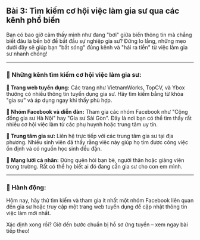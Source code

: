 ## Bài 3: Tìm kiếm cơ hội việc làm gia sư qua các kênh phổ biến

Bạn có bao giờ cảm thấy mình như đang "bơi" giữa biển thông tin mà chẳng biết đâu là bến bờ để bắt đầu sự nghiệp gia sư? Đừng lo lắng, những mẹo dưới đây sẽ giúp bạn "bắt sóng" đúng kênh và "hái ra tiền" từ việc làm gia sư nhanh chóng!

---

### 📌 Những kênh tìm kiếm cơ hội việc làm gia sư:

**🔹 Trang web tuyển dụng:**
Các trang như VietnamWorks, TopCV, và Ybox thường có nhiều thông tin tuyển dụng gia sư. Hãy tìm kiếm bằng từ khóa "gia sư" và áp dụng ngay khi thấy phù hợp.

**🔹 Nhóm Facebook và diễn đàn:**
Tham gia các nhóm Facebook như "Cộng đồng gia sư Hà Nội" hay "Gia sư Sài Gòn". Đây là nơi bạn có thể tìm thấy rất nhiều cơ hội việc làm từ các phụ huynh hoặc trung tâm uy tín.

**🔹 Trung tâm gia sư:**
Liên hệ trực tiếp với các trung tâm gia sư tại địa phương. Nhiều sinh viên đã thấy rằng việc này giúp họ tìm được công việc ổn định và có nguồn học sinh đều đặn.

**🔹 Mạng lưới cá nhân:**
Đừng quên hỏi bạn bè, người thân hoặc giảng viên trong trường. Rất có thể họ biết ai đó đang cần gia sư cho con em mình.

---

### 🚀 Hành động:

Hôm nay, hãy thử tìm kiếm và tham gia ít nhất một nhóm Facebook liên quan đến gia sư hoặc truy cập một trang web tuyển dụng để cập nhật thông tin việc làm mới nhất.

Xác định xong rồi? Giờ đến bước chuẩn bị hồ sơ ứng tuyển – xem ngay bài tiếp theo!